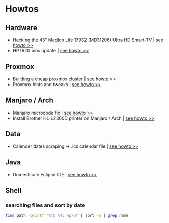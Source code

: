 # Howtos

## Hardware
* Hacking the 43" Medion Life 17932 (MD31206) Ultra HD Smart-TV | [see howto >>](./hacking_medion_life_X17032_MD_21206.md)
* HP t620 bios update | [see howto >>](./HP_T620_Bios_update.md)

## Proxmox
* Building a cheap proxmox cluster | [see howto >>](./cheap_proxmox_cluster.md)
* Proxmox hints and tweaks | [see howto >>](./proxmox_hints_tweaks.md)

## Manjaro / Arch
* Manjaro microcode fix | [see howto >>](./manjaro_microcode_fix.md)
* Install Brother HL-L2300D printer on Manjaro / Arch | [see howto >>](./install_brother-hl-l2300d_printer.md)

## Data
* Calender dates scraping -> .ics calendar file | [see howto >>](./calender_dates_scraping_to_ics_file.md)

## Java
* Domesticate Eclipse IDE | [see howto >>](./domesticate_Eclipse_IDE.md)

## Shell

### searching files and sort by date
```bash
find path -printf "%T@ %Tc %p\n" | sort -n | grep name
```
